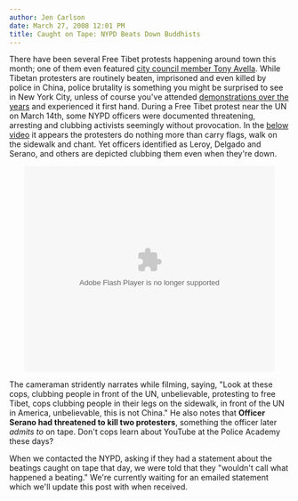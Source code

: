 ```yaml
---
author: Jen Carlson
date: March 27, 2008 12:01 PM
title: Caught on Tape: NYPD Beats Down Buddhists  
---
```


<p>There have been several Free Tibet protests happening around town this month; one of them even featured <a href="https://web.archive.org/web/20110629191818/http://gothamist.com/2008/03/10/tony_avella_ral.php">city council member Tony Avella</a>. While Tibetan protesters are routinely beaten, imprisoned and even killed by police in China, police brutality is something you might be surprised to see in New York City, unless of course you&apos;ve attended <a href="https://web.archive.org/web/20110629191818/http://www.villagevoice.com/news/0327,lee,45239,5.html">demonstrations over the years</a> and experienced it first hand. During a Free Tibet protest near the UN on March 14th, some NYPD officers were documented threatening, arresting and clubbing activists seemingly without provocation. In the <a href="https://web.archive.org/web/20110629191818/http://www.liveleak.com/view?i=d86_1206479478">below video</a> it appears the protesters do nothing more than carry flags, walk on the sidewalk and chant. Yet officers identified as Leroy, Delgado and Serano, and others are depicted clubbing them even when they&apos;re down.</p>

<center><object width="450" height="370"><param name="movie" value="http://www.liveleak.com/e/d86_1206479478"><param name="wmode" value="transparent"><embed src="https://web.archive.org/web/20110629191818oe_/http://www.liveleak.com/e/d86_1206479478" type="application/x-shockwave-flash" wmode="transparent" width="450" height="370"></object></center>

<p>The cameraman stridently narrates while filming, saying, &quot;Look at these cops, clubbing people in front of the UN, unbelievable, protesting to free Tibet, cops clubbing people in their legs on the sidewalk, in front of the UN in America, unbelievable, this is not China.&quot; He also notes that <strong>Officer Serano had threatened to kill two protesters</strong>, something the officer later <em>admits to</em> on tape. Don&apos;t cops learn about YouTube at the Police Academy these days? </p>

<p>When we contacted the NYPD, asking if they had a statement about the beatings caught on tape that day, we were told that they &quot;wouldn&apos;t call what happened a beating.&quot; We&apos;re currently waiting for an emailed statement which we&apos;ll update this post with when received. </p>
